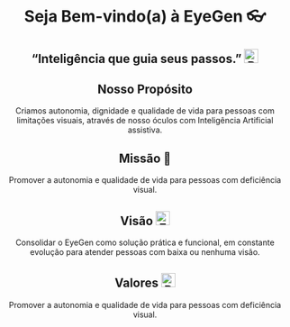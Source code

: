 
<h1 align="center">Seja Bem-vindo(a) à EyeGen 👓</h1>

  <h2 align="center" >“Inteligência que guia seus passos.” <img src="https://raw.githubusercontent.com/Tarikul-Islam-Anik/Animated-Fluent-Emojis/master/Emojis/Smilies/Robot.png" alt="Robot" width="25" height="25" /></h2>

<h2 align="center">Nosso Propósito</h2>
<p align="center">Criamos autonomia, dignidade e qualidade de vida para pessoas com limitações visuais, através de nosso óculos com Inteligência Artificial assistiva.</p>

<div align="center">
  <h2>Missão 🎯</h2>
  <p>Promover a autonomia e qualidade de vida para pessoas com deficiência visual.</p>
</div>
<div align="center">
  <h2>Visão <img src="https://raw.githubusercontent.com/Tarikul-Islam-Anik/Animated-Fluent-Emojis/master/Emojis/Hand%20gestures/Eye.png" alt="Eye" width="25" height="25" /></h2>
  <p>Consolidar o EyeGen como solução prática e funcional, em constante evolução para atender pessoas com baixa ou nenhuma visão.</p>
</div>
<div align="center">
  <h2>Valores <img src="https://raw.githubusercontent.com/Tarikul-Islam-Anik/Animated-Fluent-Emojis/master/Emojis/Smilies/Red%20Heart.png" alt="Red Heart" width="25" height="25" /></h2>
  <p>Promover a autonomia e qualidade de vida para pessoas com deficiência visual.</p>
</div>



